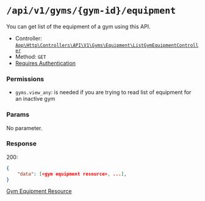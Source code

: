 # `/api/v1/gyms/{gym-id}/equipment`
You can get list of the equipment of a gym using this API.

- Controller: [`App\Http\Controllers\API\V1\Gyms\Equipment\ListGymEquipmentController`](../../../../src/app/Http/Controllers/API/V1/Gyms/Equipment\ListGymEquipmentController.php)
- Method: `GET`
- [Requires Authentication](../../auth/login.md#how-to-use-api-token)

### Permissions

- `gyms.view_any`: is needed if you are trying to read list of equipment for an inactive gym

### Params

No parameter.

### Response

200:
```json
{
    "data": [<gym equipment resource>, ...],
}
```

[Gym Equipment Resource](../../resources/gym_equipment.md)
